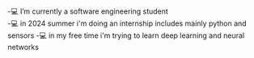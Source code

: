 -💻 I’m currently a software engineering student                                                                                                                         
-💻 in 2024 summer i'm doing an internship includes mainly python and sensors
-💻 in my free time i'm trying to learn deep learning and neural networks


<!---
ofaydn/ofaydn is a ✨ special ✨ repository because its `README.md` (this file) appears on your GitHub profile.
You can click the Preview link to take a look at your changes.
--->
